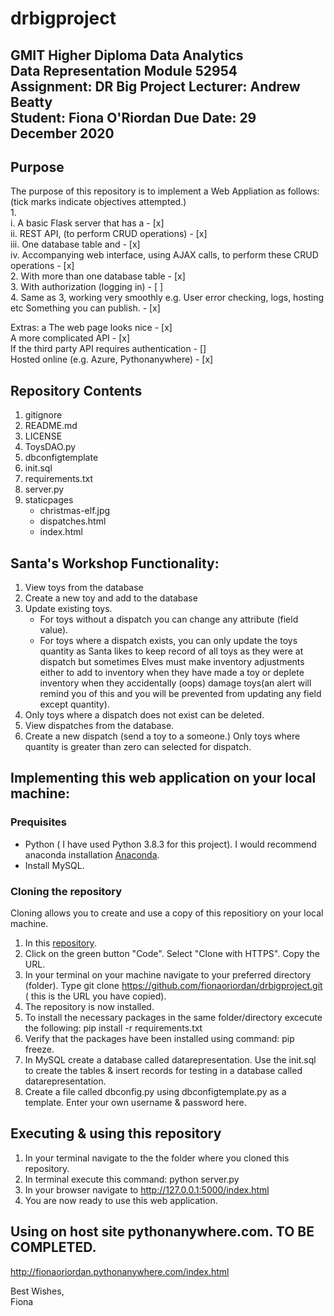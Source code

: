 
# drbigproject
GMIT Higher Diploma Data Analytics  
Data Representation Module 52954  
Assignment: DR Big Project 
Lecturer: Andrew Beatty  
Student: Fiona O'Riordan
Due Date: 29 December 2020  
---
## Purpose  

The purpose of this repository is to implement a Web Appliation as follows:  
(tick marks indicate objectives attempted.)  
1.  
    i. A basic Flask server that has a - [x]   
    ii. REST API, (to perform CRUD operations) - [x]    
    iii. One database table and   - [x]  
    iv. Accompanying web interface, using AJAX calls, to perform these CRUD operations 
    - [x]  
2. With more than one database table - [x]  
3. With authorization (logging in) - [ ]  
4. Same as 3, working very smoothly e.g. User error checking, logs, hosting etc Something you can publish.  - [x]  

Extras: 
a The web page looks nice - [x]  
A more complicated API - [x]  
If the third party API requires authentication - []   
Hosted online (e.g. Azure, Pythonanywhere)  - [x]  

## Repository Contents  
1. gitignore  
2. README.md  
3. LICENSE  
4. ToysDAO.py  
5. dbconfigtemplate  
6. init.sql  
7. requirements.txt  
8. server.py  
9. staticpages  
    * christmas-elf.jpg  
    * dispatches.html
    * index.html   

## Santa's Workshop Functionality:  
1. View toys from the database  
2. Create a new toy and add to the database  
3. Update existing toys.  
    * For toys without a dispatch you can change any attribute (field value).
    * For toys where a dispatch exists, you can only update the toys quantity as Santa likes to keep record of all toys as they were at dispatch but sometimes Elves must make inventory adjustments either to add to inventory when they have made a toy or deplete inventory when they accidentally (oops) damage toys(an alert will remind you of this and you will be prevented from updating any field except quantity).  
4. Only toys where a dispatch does not exist can be deleted.  
5. View dispatches from the database.  
6. Create a new dispatch (send a toy to a someone.)  Only toys where quantity is greater than zero can selected for dispatch.  


## Implementing this web application on your local machine:  
### Prequisites  
*  Python ( I have used Python 3.8.3 for this project). I would recommend anaconda installation [Anaconda](https://www.anaconda.com/products/individual).  
*  Install MySQL. 

### Cloning the repository  
Cloning allows you to create and use a copy of this repositiory on your local machine. 

1. In this [repository](https://github.com/fionaoriordan/drbigproject). 
2. Click on the green button "Code". Select "Clone with HTTPS". Copy the URL.  
3. In your terminal on your machine navigate to your preferred directory (folder). Type git clone https://github.com/fionaoriordan/drbigproject.git ( this is the URL you have copied).  
4. The repository is now installed.  
5. To install the necessary packages in the same folder/directory excecute the following: pip install -r requirements.txt
6. Verify that the packages have been installed using command: pip freeze.
7. In MySQL create a database called datarepresentation. Use the init.sql to create the tables & insert records for testing in a database called datarepresentation. 
8. Create a file called dbconfig.py using dbconfigtemplate.py as a template. Enter your own username & password here.  


## Executing & using this repository  
1. In your terminal navigate to the the folder where you cloned this repository.  
2. In terminal execute this command: python server.py  
3. In your browser navigate to http://127.0.0.1:5000/index.html  
4. You are now ready to use this web application.   

## Using on host site pythonanywhere.com.  TO BE COMPLETED.  
http://fionaoriordan.pythonanywhere.com/index.html  

Best Wishes,  
Fiona  


